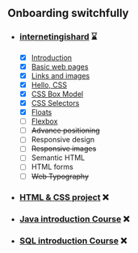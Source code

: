 ## Onboarding switchfully ##
- ### [internetingishard](https://github.com/IgnaceB/onboarding-switchfully/tree/main/internetingishard) :hourglass: ###
	- [x] [Introduction](https://github.com/IgnaceB/onboarding-switchfully/tree/main/internetingishard/introduction)
	- [x] [Basic web pages](https://github.com/IgnaceB/onboarding-switchfully/tree/main/internetingishard/basic_web_pages)
	- [x] [Links and images](https://github.com/IgnaceB/onboarding-switchfully/tree/main/internetingishard/links_and_images)
	- [x] [Hello, CSS](https://github.com/IgnaceB/onboarding-switchfully/tree/main/internetingishard/hello_css)
	- [x] [CSS Box Model](https://github.com/IgnaceB/onboarding-switchfully/tree/main/internetingishard/css_box_model)
	- [x] [CSS Selectors](https://github.com/IgnaceB/onboarding-switchfully/tree/main/internetingishard/css_selectors)
	- [x] [Floats](https://github.com/IgnaceB/onboarding-switchfully/tree/main/internetingishard/floats)
	- [ ] [Flexbox](https://github.com/IgnaceB/onboarding-switchfully/tree/main/internetingishard/flexbox) 
	- [ ] ~~Advance positioning~~ 
	- [ ] Responsive design
	- [ ] ~~Responsive images~~
	- [ ] Semantic HTML
	- [ ] HTML forms
	- [ ] ~~Web Typography~~
- ### [HTML & CSS project]() :x: ###
- ### [Java introduction Course]() :x: ###
- ### [SQL introduction Course]() :x: ###